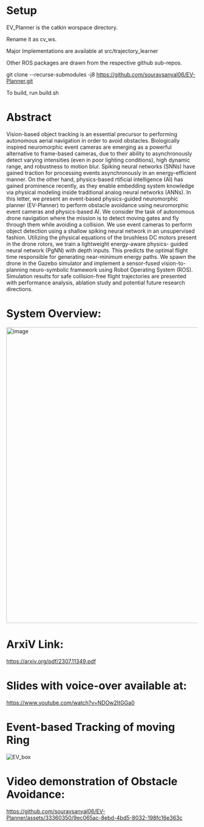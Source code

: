 # Setup
EV_Planner is the catkin worspace directory. 

Rename it as cv_ws.

Major Implementations are available at src/trajectory_learner

Other ROS packages are drawn from the respective github sub-repos. 

git clone --recurse-submodules -j8 https://github.com/souravsanyal06/EV-Planner.git 

To build, run build.sh 

# Abstract
Vision-based object tracking is an essential precursor to performing autonomous aerial navigation in order to avoid obstacles. Biologically inspired neuromorphic event cameras are emerging as a powerful alternative to frame-based cameras, due to their ability to asynchronously detect varying intensities (even in poor lighting conditions), high dynamic range, and robustness to motion blur. Spiking neural networks (SNNs) have gained traction for processing events asynchronously in an energy-efficient manner. On the other hand, physics-based rtificial intelligence (AI) has gained prominence recently, as they enable embedding system knowledge via physical modeling inside traditional analog neural networks (ANNs). In this letter, we present an event-based physics-guided neuromorphic planner (EV-Planner) to perform obstacle avoidance using neuromorphic event cameras and physics-based AI. We consider the task of autonomous drone navigation where the mission is to detect moving gates and fly through them while avoiding a collision. We use event cameras to perform object detection using a shallow spiking neural network in an unsupervised fashion. Utilizing the physical equations of the brushless DC motors present in the drone rotors, we train a lightweight energy-aware physics- guided neural network (PgNN) with depth inputs. This predicts the optimal flight time responsible for generating near-minimum energy paths. We spawn the drone in the Gazebo simulator and implement a sensor-fused vision-to-planning neuro-symbolic framework using Robot Operating System (ROS). Simulation results for safe collision-free flight trajectories are presented with performance analysis, ablation study and potential future research directions.

# System Overview:
<img width="779" alt="image" src="https://github.com/souravsanyal06/EV-Planner/assets/33360350/f79f7ea3-2f49-4d6d-8390-6abae3382b7a">


# ArxiV Link:  
https://arxiv.org/pdf/2307.11349.pdf

# Slides with voice-over available at:
https://www.youtube.com/watch?v=NDOw2ItGGa0

# Event-based Tracking of moving Ring
![EV_box](https://github.com/souravsanyal06/EV-Planner/assets/33360350/ab0b8fe7-8ad0-4828-bf34-ec5372b8e842)



# Video demonstration of Obstacle Avoidance:
https://github.com/souravsanyal06/EV-Planner/assets/33360350/9ec065ac-8ebd-4bd5-8032-198fc16e363c





